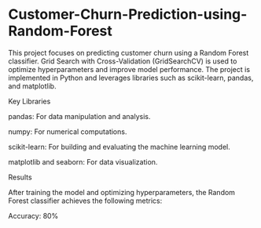 # Customer-Churn-Prediction-using-Random-Forest

This project focuses on predicting customer churn using a Random Forest classifier. 
Grid Search with Cross-Validation (GridSearchCV) is used to optimize hyperparameters and improve model performance. 
The project is implemented in Python and leverages libraries such as scikit-learn, pandas, and matplotlib.

Key Libraries

pandas: For data manipulation and analysis.

numpy: For numerical computations.

scikit-learn: For building and evaluating the machine learning model.

matplotlib and seaborn: For data visualization.

Results

After training the model and optimizing hyperparameters, the Random Forest classifier achieves the following metrics:

Accuracy: 80%


